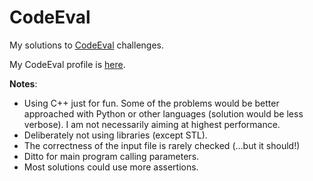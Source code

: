 # CodeEval
My solutions to [CodeEval](https://www.codeeval.com/dashboard/) challenges.

My CodeEval profile is [here](http://www.codeeval.com/profile/leogargu/).

**Notes**:
 * Using C++ just for fun. Some of the problems would be better approached with Python or other languages (solution would be less verbose). I am not necessarily aiming at highest performance.
 * Deliberately not using libraries (except STL).
 * The correctness of the input file is rarely checked (...but it should!)
 * Ditto for main program calling parameters.
 * Most solutions could use more assertions.
